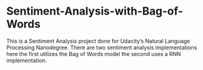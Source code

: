 # Sentiment-Analysis-with-Bag-of-Words
This is a Sentiment Analysis project done for Udacity’s Natural Language Processing Nanodegree.  There are two sentiment analysis implementations here the first utilizes the Bag of Words model the second uses a RNN implementation.
